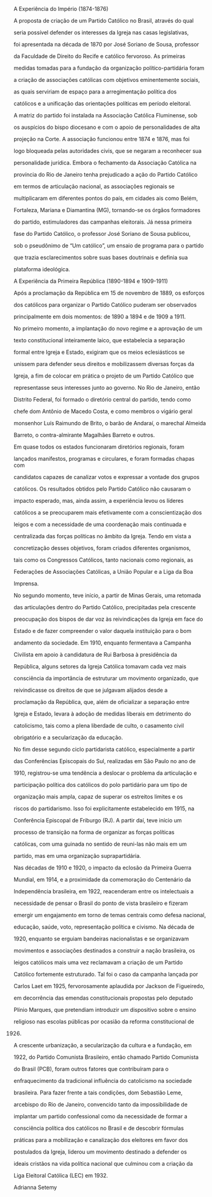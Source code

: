 

A Experiência do Império (1874-1876)



A proposta de criação de um Partido Católico no Brasil, através do qual

seria possível defender os interesses da Igreja nas casas legislativas,

foi apresentada na década de 1870 por José Soriano de Sousa, professor

da Faculdade de Direito do Recife e católico fervoroso. As primeiras

medidas tomadas para a fundação da organização político-partidária foram

a criação de associações católicas com objetivos eminentemente sociais,

as quais serviriam de espaço para a arregimentação política dos

católicos e a unificação das orientações políticas em período eleitoral.



A matriz do partido foi instalada na Associação Católica Fluminense, sob

os auspícios do bispo diocesano e com o apoio de personalidades de alta

projeção na Corte. A associação funcionou entre 1874 e 1876, mas foi

logo bloqueada pelas autoridades civis, que se negaram a reconhecer sua

personalidade jurídica. Embora o fechamento da Associação Católica na

província do Rio de Janeiro tenha prejudicado a ação do Partido Católico

em termos de articulação nacional, as associações regionais se

multiplicaram em diferentes pontos do país, em cidades ais como Belém,

Fortaleza, Mariana e Diamantina (MG), tornando-se os órgãos formadores

do partido, estimuladores das campanhas eleitorais. Já nessa primeira

fase do Partido Católico, o professor José Soriano de Sousa publicou,

sob o pseudônimo de “Um católico”, um ensaio de programa para o partido

que trazia esclarecimentos sobre suas bases doutrinais e definia sua

plataforma ideológica.



A Experiência da Primeira República (1890-1894 e 1909-1911)



Após a proclamação da República em 15 de novembro de 1889, os esforços

dos católicos para organizar o Partido Católico puderam ser observados

principalmente em dois momentos: de 1890 a 1894 e de 1909 a 1911.



No primeiro momento, a implantação do novo regime e a aprovação de um

texto constitucional inteiramente laico, que estabelecia a separação

formal entre Igreja e Estado, exigiram que os meios eclesiásticos se

unissem para defender seus direitos e mobilizassem diversas forças da

Igreja, a fim de colocar em prática o projeto de um Partido Católico que

representasse seus interesses junto ao governo. No Rio de Janeiro, então

Distrito Federal, foi formado o diretório central do partido, tendo como

chefe dom Antônio de Macedo Costa, e como membros o vigário geral

monsenhor Luís Raimundo de Brito, o barão de Andaraí, o marechal Almeida

Barreto, o contra-almirante Magalhães Barreto e outros.



Em quase todos os estados funcionaram diretórios regionais, foram

lançados manifestos, programas e circulares, e foram formadas chapas com

candidatos capazes de canalizar votos e expressar a vontade dos grupos

católicos. Os resultados obtidos pelo Partido Católico não causaram o

impacto esperado, mas, ainda assim, a experiência levou os líderes

católicos a se preocuparem mais efetivamente com a conscientização dos

leigos e com a necessidade de uma coordenação mais continuada e

centralizada das forças políticas no âmbito da Igreja. Tendo em vista a

concretização desses objetivos, foram criados diferentes organismos,

tais como os Congressos Católicos, tanto nacionais como regionais, as

Federações de Associações Católicas, a União Popular e a Liga da Boa

Imprensa.



No segundo momento, teve início, a partir de Minas Gerais, uma retomada

das articulações dentro do Partido Católico, precipitadas pela crescente

preocupação dos bispos de dar voz às reivindicações da Igreja em face do

Estado e de fazer compreender o valor daquela instituição para o bom

andamento da sociedade. Em 1910, enquanto fermentava a Campanha

Civilista em apoio à candidatura de Rui Barbosa à presidência da

República, alguns setores da Igreja Católica tomavam cada vez mais

consciência da importância de estruturar um movimento organizado, que

reivindicasse os direitos de que se julgavam alijados desde a

proclamação da República, que, além de oficializar a separação entre

Igreja e Estado, levara à adoção de medidas liberais em detrimento do

catolicismo, tais como a plena liberdade de culto, o casamento civil

obrigatório e a secularização da educação.



No fim desse segundo ciclo partidarista católico, especialmente a partir

das Conferências Episcopais do Sul, realizadas em São Paulo no ano de

1910, registrou-se uma tendência a deslocar o problema da articulação e

participação política dos católicos do polo partidário para um tipo de

organização mais ampla, capaz de superar os estreitos limites e os

riscos do partidarismo. Isso foi explicitamente estabelecido em 1915, na

Conferência Episcopal de Friburgo (RJ). A partir daí, teve início um

processo de transição na forma de organizar as forças políticas

católicas, com uma guinada no sentido de reuni-las não mais em um

partido, mas em uma organização suprapartidária.



Nas décadas de 1910 e 1920, o impacto da eclosão da Primeira Guerra

Mundial, em 1914, e a proximidade da comemoração do Centenário da

Independência brasileira, em 1922, reacenderam entre os intelectuais a

necessidade de pensar o Brasil do ponto de vista brasileiro e fizeram

emergir um engajamento em torno de temas centrais como defesa nacional,

educação, saúde, voto, representação política e civismo. Na década de

1920, enquanto se erguiam bandeiras nacionalistas e se organizavam

movimentos e associações destinados a construir a nação brasileira, os

leigos católicos mais uma vez reclamavam a criação de um Partido

Católico fortemente estruturado. Tal foi o caso da campanha lançada por

Carlos Laet em 1925, fervorosamente aplaudida por Jackson de Figueiredo,

em decorrência das emendas constitucionais propostas pelo deputado

Plínio Marques, que pretendiam introduzir um dispositivo sobre o ensino

religioso nas escolas públicas por ocasião da reforma constitucional de

1926.



A crescente urbanização, a secularização da cultura e a fundação, em

1922, do Partido Comunista Brasileiro, então chamado Partido Comunista

do Brasil (PCB), foram outros fatores que contribuíram para o

enfraquecimento da tradicional influência do catolicismo na sociedade

brasileira. Para fazer frente a tais condições, dom Sebastião Leme,

arcebispo do Rio de Janeiro, convencido tanto da impossibilidade de

implantar um partido confessional como da necessidade de formar a

consciência política dos católicos no Brasil e de descobrir fórmulas

práticas para a mobilização e canalização dos eleitores em favor dos

postulados da Igreja, liderou um movimento destinado a defender os

ideais cristãos na vida política nacional que culminou com a criação da

Liga Eleitoral Católica (LEC) em 1932.



Adrianna Setemy



